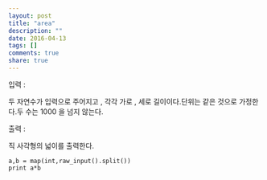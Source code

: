 ```yaml
---
layout: post
title: "area"
description: ""
date: 2016-04-13
tags: []
comments: true
share: true
---
```


입력 :

두 자연수가 입력으로 주어지고 , 각각 가로 , 세로 길이이다.단위는 같은 것으로 가정한다.두 수는 1000 을 넘지 않는다.

  

출력 :

직 사각형의 넓이를 출력한다.

  

    a,b = map(int,raw_input().split())
    print a*b


